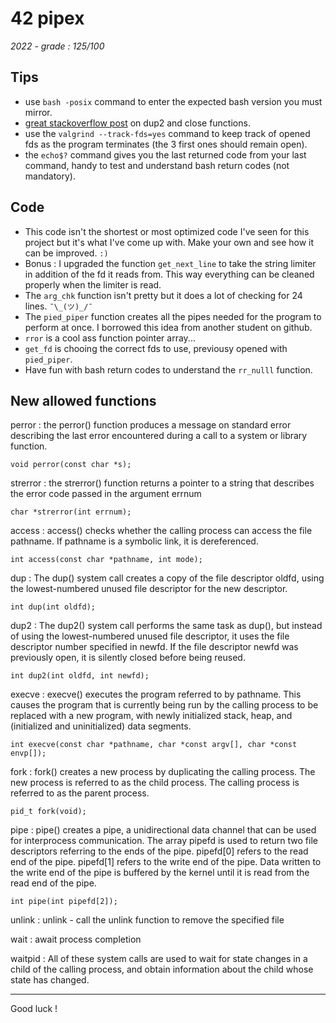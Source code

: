 # 42 pipex
*2022 - grade : 125/100*

## Tips
* use `bash -posix` command to enter the expected bash version you must mirror.
* [great stackoverflow post](https://stackoverflow.com/a/30714995) on dup2 and close functions.
* use the `valgrind --track-fds=yes` command to keep track of opened fds as the program terminates (the 3 first ones should remain open).
* the `echo$?` command gives you the last returned code from your last command, handy to test and understand bash return codes (not mandatory).

## Code
* This code isn't the shortest or most optimized code I've seen for this project but it's what I've come up with. Make your own and see how it can be improved. ```:)```
* Bonus : I upgraded the function ```get_next_line``` to take the string limiter in addition of the fd it reads from. This way everything can be cleaned properly when the limiter is read.
* The ```arg_chk``` function isn't pretty but it does a lot of checking for 24 lines. ```¯\_(ツ)_/¯```
* The ```pied_piper``` function creates all the pipes needed for the program to perform at once. I borrowed this idea from another student on github.
* ```rror``` is a cool ass function pointer array...
* ```get_fd``` is chooing the correct fds to use, previousy opened with ```pied_piper```.
* Have fun with bash return codes to understand the ```rr_nulll``` function.

## New allowed functions
perror : the perror() function produces a message on standard error describing the last error encountered during a call to a system or library function.
```
void perror(const char *s);
```
strerror : the strerror() function returns a pointer to a string that describes the error code passed in the argument errnum
```
char *strerror(int errnum);
```
access : access() checks whether the calling process can access the file pathname. If pathname is a symbolic link, it is dereferenced.
```
int access(const char *pathname, int mode);
```
dup  : The  dup()  system call creates a copy of the file descriptor oldfd, using the lowest-numbered unused file descriptor for the new descriptor.
```
int dup(int oldfd);
```
dup2 : The  dup2() system call performs the same task as dup(), but instead of using the lowest-numbered unused file descriptor, it uses the file descriptor number specified in newfd.  If the file descriptor newfd was previously open, it is  silently closed before being reused.
```
int dup2(int oldfd, int newfd);
```
execve : execve() executes the program referred to by pathname. This causes the program that is currently being run by the calling process to be replaced with a new program, with newly initialized stack, heap, and (initialized and uninitialized) data segments.
```
int execve(const char *pathname, char *const argv[], char *const envp[]);
```
fork : fork() creates a new process by duplicating the calling process. The new process is referred to as the child process. The calling process is referred to as the parent process.
```
pid_t fork(void);
```
pipe : pipe() creates a pipe, a unidirectional data channel that can be used for interprocess communication.  The array pipefd is used to return two file descriptors referring to the ends of the pipe. pipefd[0] refers to the read end of the pipe. pipefd[1] refers to the write end of the pipe. Data written to the write end of the pipe is buffered by the kernel until it is read from the read end of the pipe.
```
int pipe(int pipefd[2]);
```

unlink : unlink - call the unlink function to remove the specified file

wait : await process completion

waitpid : All of these system calls are used to wait for state changes in a child of the calling process, and obtain information about the child whose state has changed.

-----------------
Good luck !
